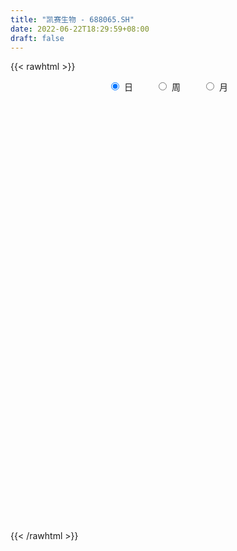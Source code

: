 ```yaml
---
title: "凯赛生物 - 688065.SH"
date: 2022-06-22T18:29:59+08:00
draft: false
---
```

{{< rawhtml >}}
    <div style="text-align: center">
        <label style="padding: 1rem;"><input style="margin-right: .5rem" type="radio" name="period" value="D" checked onclick="period_change(this)">日</label>
        <label style="padding: 1rem;"><input style="margin-right: .5rem" type="radio" name="period" value="W" onclick="period_change(this)">周</label>
        <label style="padding: 1rem;"><input style="margin-right: .5rem" type="radio" name="period" value="M" onclick="period_change(this)">月</label>
    </div>
    <div id="chart" style="height: 700px;"></div> 
    <script type="text/javascript">
        const D_v = [220362.5,130982.1,48974.66,59591.35,65793.45,38426.17,36371.67,18681.74,32103.89,37224.98,20133.96,27863.45,26858.59,18685.13,12345.81,12963.32,33681.55,12717.16,14064.29,12553.64,29167.91,14497.85,13218.81,10108.51,12125.43,9809.88,25528.21,13294.7,7615.3,14607.15,8852.61,9513.19,5727.3,8588.76,7115.26,7009.27,8942.28,19563.42,8514.98,8249.59,10070.02,7805.94,6816.49,10303.07,9283.01,8970.79,13294.05,7996.06,5747.49,12664.61,10237.17,12843.5,12616.79,8337.66,7318.01,8531.57,7227.28,11457.72,25510.55,27954.61,18925.77,17264.86,10278.25,16100.14,7303.17,8577.66,6132.45,10985.33,5955.37,7151.25,6455.04,5433.35,5070.38,4342.84,7468.12,5813.19,4799.21,6063.82,6166.38,7860.85,4098.81,6532.72,4316.6,7176.11,4504.81,6085.9,5231.25,4008.68,5966.34,6607.42,9538.72,5130.5,7147.82,3822.35,3406.87,5909.23,11888.02,5754.52,8137.97,7997.79,4384.93,5735.52,4432.58,6755.08,7659.01,7476.81,5686.45,4797.56,4598.24,5875.26,6831.11,7622.0,3678.38,5592.5,5542.45,8083.95,4237.97,3591.02,4834.11,8403.7,5137.67,3396.05,4504.69,5098.67,15321.19,12582.96,33230.38,13554.21,13087.14,10782.37,10557.63,8282.38,12086.76,7240.82,5914.77,5944.92,7292.95,7733.26,6970.55,5791.75,7185.87,4315.77,4481.19,3920.48,3618.55,4246.96,4259.3,3333.57,3237.3,3169.48,2666.7,2734.74,3895.78,2208.6,2344.66,6746.47,3056.01,5694.88,11321.23,5041.18,5389.15,3444.0,2388.78,2511.25,4851.14,7927.35,6679.48,6342.29,4654.4,3886.85,6091.45,7395.41,6140.1,3626.37,4778.8,4131.66,4704.78,2313.89,3119.64,3194.57,2433.31,3739.3,2929.41,9522.52,5503.96,3303.63,3884.74,10952.96,28536.68,13063.82,18267.03,11830.39,18059.2,10564.48,12213.07,8720.74,8886.96,12711.66,8268.67,6039.2,6873.33,21390.09,10260.67,5147.36,5636.98,9487.49,6080.87,11449.53,25433.92,28802.19,12958.5,18070.68,13887.23,8674.3,9203.71,12144.61,27075.05,12822.83,12430.21,29143.5,24919.44,14529.3,13482.49,9319.85,12414.65,11616.36,6079.8,5588.63,8082.06,7473.23,15539.72,13165.07,11970.12,10435.94,12914.59,7186.61,10018.54,16226.24,19240.6,8699.9,9245.18,8625.2,11058.77,11068.33,26256.08,15558.01,9957.05,8873.71,12607.02,13934.26,10601.64,25205.69,13906.94,6860.83,5003.18,8978.45,8881.08,11583.78,7071.08,6030.96,11624.15,24251.3,7821.67,12914.47,8730.98,11537.47,9818.68,9711.8,12517.8,15465.93,14348.37,9348.65,6080.59,7973.12,9003.9,7018.56,12979.41,5772.77,4812.42,6060.9,5248.99,9517.53,4553.0,2684.13,9035.32,4443.41,8167.35,5762.42,3240.74,4942.54,5990.96,5890.17,14443.3,15424.2,9152.24,11013.18,7347.06,10155.98,4293.49,5834.99,6886.59,4730.21,7611.5,4239.84,6920.81,13481.63,7439.1,10547.02,15392.67,10125.71,9689.96,6676.49,5794.24,19920.41,11194.28,18564.95,10200.74,10347.53,9282.78,10807.17,8663.43,9012.4,10844.12,22268.46,20839.62,20591.6,12517.93,15524.53,7373.03,7819.07,7284.18,6291.03,7832.98,5129.27,6871.68,10749.52,8717.0,11388.35,15764.26,9138.37,10097.27,8314.51,10767.93,14951.6,10617.21,9592.16,7681.79,7816.36,13273.31,11974.43,7932.68,12982.12,11096.49,8477.34,5814.6,5886.72,7069.0,6579.43,6717.73,10525.1,6293.02,5151.74,7615.2,8482.46,7530.04,9564.17,6076.28,5515.35,4556.16,7614.45,6398.09,8356.31,7505.7,7430.34,8967.0,12757.45,12327.9,9964.32,11641.84,15377.14,12682.47,11279.84,8279.25,8558.97,10749.79,14124.5,20519.69,11330.22,11054.63,5541.93,6790.29,5240.43,7161.93,6516.45,3470.33,11562.93,8580.72,7332.53,9649.12,10045.77,8883.9,7997.75,24769.69,16740.82,9934.71,7255.73,18983.04,10127.59,6934.81,8181.89,7629.98,11241.42,14495.09,11343.17,13666.47,13983.52,9898.37,8857.81,13801.35,22810.99,19718.84,9264.22,8124.95,6705.16,6826.07,8271.46,6227.91,11483.45,7009.72,15522.57,21028.09,9806.44,11265.07,15084.59,17809.58,18870.89,24043.1,41570.79,23805.48,30030.0,29310.38,40308.94,23363.91,20255.52,22703.11,18796.21,24096.42,15891.89,20110.29,12274.25]
const D_histogram = [0.0,-1.2201937322,-1.8467661009,-2.4611588559,-2.3925622411,-2.600485474,-2.8825744922,-2.8253927846,-3.0767018734,-3.2733514934,-3.3420292691,-3.3435301211,-3.3418134147,-2.9438182862,-2.4373183225,-2.0229285609,-1.239213082,-0.6100769095,-0.1796173509,0.0263019883,-0.320783817,-0.5220295252,-0.3163539627,-0.0622472538,0.2217998725,0.4728412577,0.9818806556,1.3326970715,1.5176039839,1.3920024599,1.3585422752,1.1919536809,1.0487708332,0.9247355981,0.8719793788,0.8308542549,0.9983070792,1.3900999918,1.6403366361,1.6484222759,1.4743861647,1.3247032453,1.2136189165,1.0704341503,0.9530390026,0.7906961502,0.5411568775,0.3592169914,0.3004799125,0.1445832779,0.0173183503,-0.1453574163,-0.2696766714,-0.113934251,-0.0337044931,0.1680123028,0.2217665616,0.4494061486,0.8719935387,1.2713766949,1.4160399567,1.6646547493,1.7375974642,1.4769445068,1.2593667941,1.1130611336,0.9457225008,0.909663637,0.7885030678,0.6121749112,0.4244331617,0.2211811878,0.1096176527,0.0464430961,-0.0546721083,-0.1805243072,-0.2746672151,-0.279556541,-0.3424817733,-0.4938631016,-0.5493123336,-0.5060129134,-0.4376741642,-0.2222090369,-0.1378293452,-0.1231280544,-0.1966240556,-0.1685752664,-0.204325291,-0.2719798122,-0.4792712629,-0.5642907614,-0.6569124796,-0.6471145931,-0.6257676365,-0.4813647668,-0.0103967121,0.2627902767,0.2866875009,0.1836992349,0.1523041791,0.15176477,0.2174725278,0.1363295047,0.2172514282,0.3586392313,0.4326938336,0.4954149204,0.4808830918,0.4526961001,0.3481112392,0.1728891738,0.0668454265,-0.0753095498,-0.2343892303,-0.4558303281,-0.536508837,-0.5573313311,-0.5746514828,-0.7317866563,-0.7113793464,-0.6697613375,-0.508928538,-0.3604174673,-0.1142740604,0.199565912,0.9652319135,1.4280297851,1.6856057387,1.6083078914,1.2819371037,1.0638045664,0.7234127986,0.5772188873,0.4033774583,0.2733694378,0.1974491721,0.0019684494,-0.2505493958,-0.3399373238,-0.2175951393,-0.2045874144,-0.1856573343,-0.2069804435,-0.2225878037,-0.2115891512,-0.1087038351,-0.0778158432,-0.0781799814,-0.0985732493,-0.0785343627,-0.0518938067,-0.0511116665,-0.0185983397,-0.001043718,0.0968382964,0.1337787913,0.0983720998,0.3032400649,0.4085988044,0.30856293,0.1902677812,0.1250078921,0.0922965294,0.1663678666,0.314593583,0.3259501694,0.2648596619,0.2203099435,0.1809409672,0.1860375169,0.1091848051,0.0549472059,-0.0340899978,-0.1548718068,-0.2952477195,-0.3939244523,-0.4616706694,-0.4818140933,-0.4163600678,-0.3680223589,-0.27531025,-0.2011374193,0.0864527582,0.198336368,0.2633345865,0.2266535429,0.4090840967,0.9200176761,1.0955138584,1.3860249461,1.4054051371,1.6360852798,1.6215363813,1.5071472594,1.2855165217,1.0583257752,1.0183898639,0.8658504558,0.6391836274,0.395625888,-0.1255359503,-0.3891225611,-0.6514218736,-0.7528133499,-0.5867758297,-0.4474713307,-0.1735756363,0.4164147667,0.9939603854,1.1074152341,1.1295610491,0.9694871513,0.8283802995,0.6976506897,0.6354860302,0.9671895471,1.0066933561,1.0603505538,1.3263330297,1.2266072926,1.0124139227,0.6990192639,0.3038210803,-0.0026482878,-0.3969766461,-0.6180279525,-0.8444732251,-0.7273757655,-0.839774863,-1.4175109385,-1.8060327195,-2.2352702505,-2.5488362096,-2.4830277286,-2.2212593532,-2.0412469717,-1.3275865813,-0.3336148519,0.2550187199,0.3807426981,0.5349737247,0.7003207651,0.7360121953,1.4865248043,1.9831058105,2.1489388744,1.7926550529,1.8014532356,1.768390996,1.2983610627,1.644436455,1.7449615205,1.6102196277,1.3148177473,1.1545678415,0.7050825465,0.3611091541,-0.1892550028,-0.3770204808,-0.3414919117,0.7480542022,1.3602606237,2.1524569628,2.5279336541,2.0902780361,1.2664444492,0.6110046779,-0.2288398584,-1.2967095712,-1.9763153765,-2.2582007864,-2.6429359423,-2.6000741423,-2.5050564094,-2.3734289211,-1.5655765226,-0.903623106,-0.3810737362,-0.1855754765,-0.4308064245,-0.8656884581,-1.107490317,-1.2717856662,-0.7882294624,-0.5469396658,-0.2129911517,-0.2253598507,-0.1543265982,-0.0146070813,0.1953341585,0.2808468879,-0.5795674026,-0.4446103755,-0.7595047191,-0.9705290965,-1.2716541451,-1.1364034772,-1.1622719883,-1.2621473974,-1.0461085391,-1.1170813312,-1.2831851736,-1.3268900766,-1.5451093699,-1.7313908951,-1.7594986262,-1.8878370812,-1.5733808412,-0.8953703483,-0.2769870952,0.1165224971,0.3047956227,0.9901283359,1.470831091,2.169333885,2.6692272489,2.6102958427,2.1982437862,1.8813957747,1.542729463,1.4541521843,1.3366691717,0.8474399786,1.42974271,2.3569538713,2.8260613464,2.9419060364,2.7929220089,2.1832788664,1.5295041154,1.0192532911,0.581904109,0.2080194936,-0.3124541074,-0.3696767093,-0.3937145333,0.1431875821,0.0248795485,0.0291775872,-0.4943223515,-1.138186103,-1.8422048314,-2.5313357719,-2.970767592,-3.0968889676,-3.2771686272,-3.2172885769,-2.972692931,-2.9297980671,-2.9259334,-2.8494448196,-2.204838214,-1.7498353844,-1.5011830234,-1.2715031984,-1.2249540405,-0.9558786376,-0.8738759145,-1.1641516499,-1.1114896817,-1.1236296897,-1.3946362359,-1.5686410981,-1.5906545848,-1.050583529,-0.5051285451,-0.2581573352,-0.0166225204,-0.0017171914,0.3043238323,0.1908983002,0.3165715399,0.2752820586,0.0051598201,-0.3348914364,-0.8310097231,-1.210698843,-1.5713302547,-2.1955588801,-2.6135115317,-2.7843250031,-2.5577451767,-2.4321122083,-2.4850270052,-2.184479849,-1.2053824198,-0.6096297958,-0.1614612221,0.2221329248,0.7207748992,0.9452940525,1.091287826,1.1211251915,1.1716796012,1.6893855918,1.5614165088,1.5800940972,1.5514512435,1.4560145729,1.3561351198,1.0526757855,0.5502476115,0.0113731001,-0.2917407324,-0.5351906433,-0.638555957,-0.5432221884,-0.4470843327,-0.4852894113,-0.4673812152,-0.7160333764,-1.0373215835,-0.6140125536,-0.2700148741,0.3776351059,0.6862099818,0.8015333801,1.1573624698,1.8953628043,2.3161613651,2.4093359577,2.3805984299,2.261318524,2.16935022,1.8850551041,1.6918457074,1.4771218792,1.3569964727,0.9573051491,0.4471066301,0.0056898334,-0.238662872,-0.4023058333,-0.35015102,-0.012788279,0.5609861438,1.4723911411,1.6699812142,1.5100244904,1.3115118944,1.3381193279,1.4898958048,1.2977879106,1.1493324189,1.1182776214,1.2492311968,1.0757087361,1.0791991481,0.7583113524]
const D_fast = [0.0,-1.5252421652,-2.6135060592,-3.8431885282,-4.3727324736,-5.230777075,-6.2335097163,-6.8826762049,-7.903160762,-8.9181482553,-9.8223333483,-10.6597167306,-11.4934533779,-11.8314128209,-11.9342424378,-12.0255848165,-11.5516726081,-11.075055663,-10.689500442,-10.4770056057,-10.9042873653,-11.2360404548,-11.109453383,-10.8709084876,-10.5314113931,-10.1621596934,-9.4076501317,-8.7236594479,-8.1593515396,-7.9369524485,-7.6307770644,-7.4993772385,-7.3803673779,-7.2732187135,-7.107980088,-6.9413916483,-6.5243620542,-5.7850441436,-5.1247233403,-4.7045321315,-4.5099717015,-4.3284788096,-4.1361584093,-4.011734638,-3.8908700349,-3.8555388498,-3.9697889031,-4.0619245414,-4.0455416421,-4.1652924573,-4.2882277974,-4.4872429179,-4.678981341,-4.5517224833,-4.4799188486,-4.236198977,-4.1270030779,-3.7870119537,-3.1464261789,-2.429198849,-1.930525598,-1.2657471181,-0.7584050371,-0.6498218678,-0.552557882,-0.4205982591,-0.3515062667,-0.1601492212,-0.0841840235,-0.1074684523,-0.1891019114,-0.3370585883,-0.4212177102,-0.4727814928,-0.5875647243,-0.7585479999,-0.9213577116,-0.9961361728,-1.1446818484,-1.4195289521,-1.6123062675,-1.6955100756,-1.7365898675,-1.5766769993,-1.526754644,-1.5428353668,-1.6654873819,-1.6795824093,-1.7664137566,-1.9020632309,-2.2291724973,-2.4552646862,-2.7121145243,-2.8640952861,-2.9991902386,-2.9751285605,-2.5067596839,-2.167875126,-2.0723060265,-2.1293694838,-2.1226884948,-2.0852867114,-1.9652108217,-2.0122714686,-1.877036688,-1.6459890771,-1.4637610164,-1.2771861995,-1.1714972551,-1.0865102218,-1.1040672729,-1.2360670449,-1.3253994355,-1.4863817993,-1.7040587874,-2.0394574671,-2.2542631853,-2.4144185122,-2.5754015345,-2.9154833722,-3.0729208988,-3.1987432243,-3.1651425594,-3.1067358554,-2.8891609636,-2.5254295132,-1.5184555334,-0.6986502155,-0.0196728272,0.3051062984,0.2992197865,0.3470383908,0.1874998228,0.1856106333,0.1126135688,0.0509479078,0.0243899351,-0.1705986752,-0.4857538694,-0.6601261284,-0.5921827287,-0.6303218574,-0.6578061108,-0.7308743309,-0.802128642,-0.8440272773,-0.7683179201,-0.7568838889,-0.7767930225,-0.8218296027,-0.8214243068,-0.8077572025,-0.8197529789,-0.791889237,-0.7745955448,-0.6525039563,-0.5821187636,-0.5929324301,-0.3122544488,-0.1047460083,-0.1276411501,-0.1983693536,-0.2323772697,-0.2420145,-0.1263511961,0.100522916,0.1933670447,0.1984914527,0.2090192202,0.2148854856,0.2664914146,0.2169349041,0.1764341063,0.0788744031,-0.0806253575,-0.2948132001,-0.491971046,-0.6751349304,-0.8157318777,-0.8543678691,-0.8980357499,-0.8741512036,-0.8502627276,-0.5410593606,-0.3795916588,-0.2487597937,-0.2287774516,0.0559241264,0.7968621249,1.2462367718,1.883254096,2.2539855712,2.8936870339,3.2845222307,3.5469199236,3.6466683164,3.6840590136,3.8987205683,3.9626437742,3.8957728526,3.7511215852,3.1985757594,2.8377085083,2.4125537274,2.1229589136,2.1423024764,2.1697391426,2.400240928,3.0943350227,3.9203707377,4.3106793949,4.6152154723,4.6975133623,4.7635015853,4.807184648,4.903891496,5.4773923997,5.7685695477,6.0873143838,6.6848801172,6.8918062033,6.930716314,6.7920764712,6.4728335577,6.1657021176,5.6721295977,5.2965713033,4.8590077244,4.7942612426,4.4719184294,3.5398046192,2.6997746583,1.7117195647,0.7609445532,0.2059961021,-0.0875503608,-0.4178497222,-0.0360859772,0.8744820393,1.5268702911,1.7477799437,2.0357544016,2.3761816332,2.5958761123,3.7180199223,4.7103773811,5.4134451636,5.5053251053,5.9644865969,6.3735221063,6.2280824386,6.9852669447,7.5220323903,7.7898454045,7.8231479609,7.9515400154,7.6783253571,7.4246292533,6.8269513457,6.5449307474,6.4950863386,7.771646003,8.7239175805,10.0542281603,11.0616882651,11.1466021562,10.6393796816,10.1366910798,9.2396365789,7.8475894733,6.6739048239,5.8274692174,4.7820000759,4.1748433403,3.6435969709,3.1818672288,3.5983254967,4.0343731368,4.4616540726,4.6107584631,4.2578259091,3.6065217609,3.0878473228,2.6056055571,2.8921043952,2.9966592753,3.2773600016,3.2086513398,3.2411029428,3.3771706894,3.6359454688,3.7916699202,2.7863637791,2.8101682123,2.3053976889,1.8517410374,1.2327024525,1.0838522511,0.7674157429,0.3520034845,0.3065152081,-0.0437279168,-0.5306280527,-0.9060554748,-1.5105521106,-2.1296813596,-2.5976637472,-3.1979614725,-3.2768504429,-2.8226825371,-2.2735460577,-1.8509058411,-1.5864338099,-0.6535690127,0.1948415151,1.4356777804,2.6028779565,3.196520511,3.3340294011,3.4875303332,3.5345463873,3.8095071547,4.026191435,3.7488222366,4.6885606454,6.2050102745,7.3806330863,8.2319542854,8.7812007601,8.7173773341,8.445978612,8.1905411105,7.8986679556,7.5767882137,6.9782010858,6.8285593066,6.7060928493,7.2787918602,7.1667037137,7.1782961492,6.5312156226,5.6028053454,4.4382354091,3.1162705256,1.9341468075,1.0338031901,0.0342313737,-0.7102107203,-1.2087883071,-1.89834296,-2.6259616428,-3.2618342674,-3.1684372152,-3.1508932317,-3.2775366266,-3.3657326012,-3.6254219534,-3.5953162099,-3.7317824655,-4.3130961134,-4.5383065656,-4.831353996,-5.4510196012,-6.0171847379,-6.4368618708,-6.1594366972,-5.7402638496,-5.5578319735,-5.3204527889,-5.3059767577,-4.9238547759,-4.9895557329,-4.7847396083,-4.7572085749,-5.0260408585,-5.449814974,-6.1536856915,-6.8360495222,-7.5895134975,-8.7626318429,-9.8339623774,-10.7008570996,-11.1137135674,-11.5961086511,-12.2702801992,-12.5158530054,-11.838101181,-11.3947560061,-10.9869527379,-10.5478253598,-9.8689896606,-9.4081469942,-8.9893312641,-8.6792126008,-8.3357382908,-7.3956859022,-7.1333008581,-6.7195997453,-6.3603797881,-6.0918128155,-5.8526584887,-5.8929488766,-6.2578151477,-6.7938463841,-7.1698953997,-7.5471429715,-7.8101472744,-7.8506190529,-7.8662522804,-8.0257797118,-8.1247168195,-8.5523773248,-9.1329959277,-8.8631900363,-8.5866960754,-7.8446373188,-7.3645099474,-7.0488032041,-6.4036334969,-5.1917924614,-4.1919535594,-3.4964449773,-2.9300328976,-2.4839831725,-2.0336139216,-1.8466452615,-1.6168932313,-1.4623365897,-1.243212878,-1.4035779144,-1.8019997758,-2.2419941142,-2.5460125375,-2.8102319571,-2.8456148989,-2.5114492276,-1.7974282689,-0.5179254862,0.0971598903,0.3147092892,0.4440746668,0.8052119322,1.3294623603,1.4618014437,1.6006790568,1.8491936646,2.2924550393,2.3878597625,2.6611499615,2.5298400039]
const D_slow = [0.0,-0.305048433,-0.7667399583,-1.3820296723,-1.9801702325,-2.630291601,-3.3509352241,-4.0572834202,-4.8264588886,-5.6447967619,-6.4803040792,-7.3161866095,-8.1516399632,-8.8875945347,-9.4969241153,-10.0026562555,-10.3124595261,-10.4649787534,-10.5098830912,-10.5033075941,-10.5835035483,-10.7140109296,-10.7930994203,-10.8086612337,-10.7532112656,-10.6350009512,-10.3895307873,-10.0563565194,-9.6769555234,-9.3289549085,-8.9893193396,-8.6913309194,-8.4291382111,-8.1979543116,-7.9799594669,-7.7722459032,-7.5226691334,-7.1751441354,-6.7650599764,-6.3529544074,-5.9843578662,-5.6531820549,-5.3497773258,-5.0821687882,-4.8439090376,-4.646235,-4.5109457806,-4.4211415328,-4.3460215547,-4.3098757352,-4.3055461476,-4.3418855017,-4.4093046695,-4.4377882323,-4.4462143556,-4.4042112799,-4.3487696395,-4.2364181023,-4.0184197176,-3.7005755439,-3.3465655547,-2.9304018674,-2.4960025013,-2.1267663746,-1.8119246761,-1.5336593927,-1.2972287675,-1.0698128582,-0.8726870913,-0.7196433635,-0.6135350731,-0.5582397761,-0.530835363,-0.5192245889,-0.532892616,-0.5780236928,-0.6466904966,-0.7165796318,-0.8022000751,-0.9256658505,-1.0629939339,-1.1894971622,-1.2989157033,-1.3544679625,-1.3889252988,-1.4197073124,-1.4688633263,-1.5110071429,-1.5620884656,-1.6300834187,-1.7499012344,-1.8909739248,-2.0552020447,-2.216980693,-2.3734226021,-2.4937637938,-2.4963629718,-2.4306654026,-2.3589935274,-2.3130687187,-2.2749926739,-2.2370514814,-2.1826833495,-2.1486009733,-2.0942881162,-2.0046283084,-1.89645485,-1.7726011199,-1.6523803469,-1.5392063219,-1.4521785121,-1.4089562187,-1.392244862,-1.4110722495,-1.4696695571,-1.5836271391,-1.7177543483,-1.8570871811,-2.0007500518,-2.1836967159,-2.3615415525,-2.5289818868,-2.6562140213,-2.7463183881,-2.7748869032,-2.7249954252,-2.4836874469,-2.1266800006,-1.7052785659,-1.3032015931,-0.9827173171,-0.7167661755,-0.5359129759,-0.3916082541,-0.2907638895,-0.22242153,-0.173059237,-0.1725671247,-0.2352044736,-0.3201888045,-0.3745875894,-0.425734443,-0.4721487765,-0.5238938874,-0.5795408383,-0.6324381261,-0.6596140849,-0.6790680457,-0.6986130411,-0.7232563534,-0.7428899441,-0.7558633958,-0.7686413124,-0.7732908973,-0.7735518268,-0.7493422527,-0.7158975549,-0.6913045299,-0.6154945137,-0.5133448126,-0.4362040801,-0.3886371348,-0.3573851618,-0.3343110294,-0.2927190628,-0.214070667,-0.1325831247,-0.0663682092,-0.0112907233,0.0339445185,0.0804538977,0.107750099,0.1214869004,0.112964401,0.0742464493,0.0004345194,-0.0980465937,-0.213464261,-0.3339177843,-0.4380078013,-0.530013391,-0.5988409535,-0.6491253083,-0.6275121188,-0.5779280268,-0.5120943802,-0.4554309945,-0.3531599703,-0.1231555512,0.1507229134,0.4972291499,0.8485804342,1.2576017541,1.6629858494,2.0397726643,2.3611517947,2.6257332385,2.8803307044,3.0967933184,3.2565892252,3.3554956972,3.3241117097,3.2268310694,3.063975601,2.8757722635,2.7290783061,2.6172104734,2.5738165643,2.677920256,2.9264103523,3.2032641609,3.4856544231,3.728026211,3.9351212858,4.1095339583,4.2684054658,4.5102028526,4.7618761916,5.0269638301,5.3585470875,5.6651989106,5.9183023913,6.0930572073,6.1690124774,6.1683504054,6.0691062439,5.9145992558,5.7034809495,5.5216370081,5.3116932924,4.9573155577,4.5058073779,3.9469898152,3.3097807628,2.6890238307,2.1337089924,1.6233972495,1.2915006041,1.2080968912,1.2718515711,1.3670372457,1.5007806768,1.6758608681,1.8598639169,2.231495118,2.7272715706,3.2645062892,3.7126700524,4.1630333613,4.6051311103,4.929721376,5.3408304897,5.7770708699,6.1796257768,6.5083302136,6.796972174,6.9732428106,7.0635200991,7.0162063484,6.9219512282,6.8365782503,7.0235918009,7.3636569568,7.9017711975,8.533754611,9.05632412,9.3729352324,9.5256864018,9.4684764372,9.1442990444,8.6502202003,8.0856700037,7.4249360182,6.7749174826,6.1486533803,5.55529615,5.1639020193,4.9379962428,4.8427278088,4.7963339396,4.6886323335,4.472210219,4.1953376398,3.8773912232,3.6803338576,3.5435989412,3.4903511532,3.4340111906,3.395429541,3.3917777707,3.4406113103,3.5108230323,3.3659311816,3.2547785878,3.064902408,2.8222701339,2.5043565976,2.2202557283,1.9296877312,1.6141508819,1.3526237471,1.0733534143,0.7525571209,0.4208346018,0.0345572593,-0.3982904645,-0.838165121,-1.3101243913,-1.7034696016,-1.9273121887,-1.9965589625,-1.9674283382,-1.8912294326,-1.6436973486,-1.2759895758,-0.7336561046,-0.0663492924,0.5862246683,1.1357856148,1.6061345585,1.9918169243,2.3553549703,2.6895222633,2.9013822579,3.2588179354,3.8480564033,4.5545717399,5.290048249,5.9882787512,6.5340984678,6.9164744966,7.1712878194,7.3167638466,7.36876872,7.2906551932,7.1982360159,7.0998073826,7.1356042781,7.1418241652,7.149118562,7.0255379741,6.7409914484,6.2804402405,5.6476062975,4.9049143995,4.1306921577,3.3114000009,2.5070778566,1.7639046239,1.0314551071,0.2999717571,-0.4123894478,-0.9635990013,-1.4010578474,-1.7763536032,-2.0942294028,-2.4004679129,-2.6394375723,-2.857906551,-3.1489444634,-3.4268168839,-3.7077243063,-4.0563833653,-4.4485436398,-4.846207286,-5.1088531683,-5.2351353045,-5.2996746383,-5.3038302684,-5.3042595663,-5.2281786082,-5.1804540332,-5.1013111482,-5.0324906335,-5.0312006785,-5.1149235376,-5.3226759684,-5.6253506792,-6.0181832428,-6.5670729628,-7.2204508458,-7.9165320965,-8.5559683907,-9.1639964428,-9.7852531941,-10.3313731563,-10.6327187613,-10.7851262102,-10.8254915158,-10.7699582846,-10.5897645598,-10.3534410467,-10.0806190901,-9.8003377923,-9.507417892,-9.085071494,-8.6947173668,-8.2996938425,-7.9118310317,-7.5478273884,-7.2087936085,-6.9456246621,-6.8080627592,-6.8052194842,-6.8781546673,-7.0119523281,-7.1715913174,-7.3073968645,-7.4191679477,-7.5404903005,-7.6573356043,-7.8363439484,-8.0956743443,-8.2491774827,-8.3166812012,-8.2222724247,-8.0507199293,-7.8503365842,-7.5609959668,-7.0871552657,-6.5081149244,-5.905780935,-5.3106313275,-4.7453016965,-4.2029641415,-3.7317003655,-3.3087389387,-2.9394584689,-2.6002093507,-2.3608830634,-2.2491064059,-2.2476839476,-2.3073496655,-2.4079261239,-2.4954638789,-2.4986609486,-2.3584144127,-1.9903166274,-1.5728213238,-1.1953152012,-0.8674372276,-0.5329073957,-0.1604334445,0.1640135332,0.4513466379,0.7309160432,1.0432238424,1.3121510265,1.5819508135,1.7715286516]
const D_data = [['2020-08-12', 150.86, 157.0, 150.0, 198.0],['2020-08-13', 152.04, 137.88, 137.33, 153.0],['2020-08-14', 138.0, 139.0, 137.0, 143.39],['2020-08-17', 136.69, 133.9, 132.63, 137.0],['2020-08-18', 133.75, 138.79, 131.68, 140.68],['2020-08-19', 136.1, 132.61, 132.6, 136.68],['2020-08-20', 131.69, 127.72, 127.11, 133.6],['2020-08-21', 128.68, 128.54, 127.46, 130.18],['2020-08-24', 127.9, 121.14, 120.5, 128.05],['2020-08-25', 121.5, 117.31, 115.35, 121.99],['2020-08-26', 116.88, 114.67, 114.51, 119.47],['2020-08-27', 114.67, 111.65, 108.0, 115.39],['2020-08-28', 111.01, 107.9, 107.46, 111.6],['2020-08-31', 108.15, 110.21, 108.15, 112.81],['2020-09-01', 111.1, 110.55, 108.38, 111.2],['2020-09-02', 110.55, 108.71, 108.5, 111.41],['2020-09-03', 109.5, 113.83, 109.38, 118.58],['2020-09-04', 112.52, 113.5, 111.5, 113.83],['2020-09-07', 114.73, 112.07, 111.8, 116.0],['2020-09-08', 112.71, 109.42, 108.8, 113.17],['2020-09-09', 108.7, 100.48, 100.4, 108.7],['2020-09-10', 101.59, 98.96, 98.66, 102.95],['2020-09-11', 98.0, 102.2, 97.65, 103.01],['2020-09-14', 103.79, 102.36, 102.1, 104.86],['2020-09-15', 102.0, 102.72, 101.21, 104.41],['2020-09-16', 103.22, 102.51, 101.7, 103.8],['2020-09-17', 102.0, 106.89, 101.75, 108.09],['2020-09-18', 106.12, 106.71, 105.43, 108.2],['2020-09-21', 106.0, 105.82, 105.8, 106.67],['2020-09-22', 105.4, 101.9, 101.73, 105.4],['2020-09-23', 102.55, 102.42, 101.75, 103.3],['2020-09-24', 101.6, 99.97, 99.88, 101.9],['2020-09-25', 100.35, 99.1, 99.01, 100.75],['2020-09-28', 99.11, 98.22, 98.12, 101.89],['2020-09-29', 98.72, 98.2, 98.11, 99.38],['2020-09-30', 98.2, 97.65, 97.6, 98.85],['2020-10-09', 98.8, 100.25, 98.66, 100.43],['2020-10-12', 102.55, 104.49, 102.55, 105.56],['2020-10-13', 104.02, 104.68, 103.2, 105.24],['2020-10-14', 104.61, 102.73, 102.56, 104.61],['2020-10-15', 102.95, 100.37, 100.05, 103.28],['2020-10-16', 100.77, 100.09, 99.48, 101.1],['2020-10-19', 100.81, 100.1, 99.74, 101.48],['2020-10-20', 100.15, 99.18, 97.81, 100.15],['2020-10-21', 99.3, 98.9, 98.71, 100.98],['2020-10-22', 98.92, 97.6, 97.0, 98.92],['2020-10-23', 97.61, 95.27, 95.03, 98.2],['2020-10-26', 95.0, 94.67, 94.0, 95.82],['2020-10-27', 94.88, 95.2, 94.68, 95.55],['2020-10-28', 95.31, 92.96, 92.09, 95.55],['2020-10-29', 91.99, 92.0, 90.88, 92.64],['2020-10-30', 92.41, 90.1, 90.1, 92.65],['2020-11-02', 90.07, 89.01, 88.79, 90.47],['2020-11-03', 89.71, 91.82, 89.38, 92.42],['2020-11-04', 92.09, 90.82, 90.62, 92.5],['2020-11-05', 91.92, 92.53, 91.11, 92.88],['2020-11-06', 92.61, 90.9, 90.68, 92.87],['2020-11-09', 91.33, 93.5, 91.31, 94.1],['2020-11-10', 93.6, 97.65, 92.92, 99.8],['2020-11-11', 96.97, 99.9, 96.2, 102.88],['2020-11-12', 101.1, 98.76, 98.44, 102.88],['2020-11-13', 98.43, 101.92, 97.74, 102.82],['2020-11-16', 102.32, 101.57, 100.26, 103.28],['2020-11-17', 101.87, 97.84, 96.98, 102.35],['2020-11-18', 98.0, 97.9, 96.96, 98.56],['2020-11-19', 97.7, 98.52, 96.5, 99.59],['2020-11-20', 98.26, 98.03, 97.01, 98.37],['2020-11-23', 98.05, 99.7, 97.18, 101.0],['2020-11-24', 99.02, 98.75, 98.52, 100.01],['2020-11-25', 99.54, 97.7, 97.17, 99.63],['2020-11-26', 97.68, 96.89, 96.38, 98.39],['2020-11-27', 96.92, 95.81, 95.68, 97.49],['2020-11-30', 95.71, 96.16, 95.5, 96.74],['2020-12-01', 96.0, 96.28, 95.85, 96.5],['2020-12-02', 96.0, 95.28, 95.18, 96.35],['2020-12-03', 95.05, 94.18, 94.11, 95.34],['2020-12-04', 94.2, 93.71, 93.41, 94.21],['2020-12-07', 93.72, 94.24, 93.72, 95.47],['2020-12-08', 94.48, 92.97, 92.75, 94.77],['2020-12-09', 92.97, 90.82, 90.31, 93.03],['2020-12-10', 91.12, 90.9, 90.5, 91.7],['2020-12-11', 91.17, 91.52, 90.81, 92.23],['2020-12-14', 91.77, 91.58, 89.92, 91.8],['2020-12-15', 91.58, 93.74, 91.58, 94.14],['2020-12-16', 93.74, 92.57, 92.21, 93.88],['2020-12-17', 92.98, 91.66, 90.0, 92.99],['2020-12-18', 91.51, 90.06, 89.98, 92.18],['2020-12-21', 90.06, 90.85, 89.8, 91.0],['2020-12-22', 90.83, 89.66, 89.27, 90.85],['2020-12-23', 89.66, 88.56, 88.48, 90.12],['2020-12-24', 88.56, 85.52, 85.06, 88.92],['2020-12-25', 85.39, 85.58, 84.79, 87.29],['2020-12-28', 86.86, 84.23, 83.16, 86.86],['2020-12-29', 84.25, 84.46, 83.4, 84.58],['2020-12-30', 84.5, 83.85, 83.66, 84.5],['2020-12-31', 83.6, 85.05, 83.53, 86.25],['2021-01-04', 85.26, 90.26, 85.26, 91.49],['2021-01-05', 90.9, 89.55, 89.0, 90.9],['2021-01-06', 89.17, 87.11, 86.58, 89.9],['2021-01-07', 87.11, 85.16, 84.0, 87.8],['2021-01-08', 85.6, 85.5, 83.6, 86.45],['2021-01-11', 85.35, 85.6, 85.05, 87.77],['2021-01-12', 85.6, 86.44, 85.1, 87.38],['2021-01-13', 86.5, 84.39, 84.02, 86.6],['2021-01-14', 84.53, 86.26, 83.68, 87.67],['2021-01-15', 86.38, 87.56, 85.5, 88.5],['2021-01-18', 87.84, 87.34, 86.9, 88.9],['2021-01-19', 87.64, 87.68, 86.89, 88.69],['2021-01-20', 87.13, 86.99, 86.45, 87.99],['2021-01-21', 86.99, 86.85, 86.0, 87.65],['2021-01-22', 86.25, 85.64, 85.4, 86.94],['2021-01-25', 85.27, 84.0, 83.77, 85.27],['2021-01-26', 84.36, 84.0, 83.51, 84.85],['2021-01-27', 84.05, 82.67, 82.31, 84.05],['2021-01-28', 82.03, 81.31, 81.26, 82.81],['2021-01-29', 81.31, 79.0, 78.91, 82.12],['2021-02-01', 78.5, 79.31, 78.5, 79.99],['2021-02-02', 79.4, 79.09, 78.99, 80.5],['2021-02-03', 79.1, 78.3, 78.21, 79.62],['2021-02-04', 77.99, 75.25, 74.51, 78.41],['2021-02-05', 75.5, 76.2, 75.5, 77.59],['2021-02-08', 75.51, 75.73, 75.04, 76.73],['2021-02-09', 75.7, 76.93, 75.2, 77.75],['2021-02-10', 76.93, 76.88, 76.61, 77.86],['2021-02-18', 77.56, 78.59, 76.11, 79.86],['2021-02-19', 78.34, 80.6, 78.0, 81.44],['2021-02-22', 81.75, 89.29, 81.75, 90.35],['2021-02-23', 88.88, 89.46, 87.48, 89.76],['2021-02-24', 88.57, 89.82, 87.59, 91.46],['2021-02-25', 90.03, 87.22, 87.08, 91.36],['2021-02-26', 86.0, 84.0, 83.83, 86.95],['2021-03-01', 84.17, 84.7, 84.02, 86.41],['2021-03-02', 84.0, 82.28, 81.81, 85.58],['2021-03-03', 82.02, 83.85, 81.7, 84.57],['2021-03-04', 84.29, 82.98, 82.58, 84.29],['2021-03-05', 82.8, 82.94, 82.51, 83.6],['2021-03-08', 83.3, 83.22, 82.82, 85.36],['2021-03-09', 83.01, 81.04, 80.4, 83.5],['2021-03-10', 81.05, 78.98, 78.8, 82.0],['2021-03-11', 78.96, 79.82, 78.43, 80.98],['2021-03-12', 80.2, 82.29, 79.57, 83.33],['2021-03-15', 82.3, 81.06, 80.33, 82.3],['2021-03-16', 81.06, 81.0, 80.68, 81.69],['2021-03-17', 81.28, 80.26, 79.81, 81.28],['2021-03-18', 80.5, 79.98, 79.81, 80.77],['2021-03-19', 79.88, 80.04, 78.9, 80.99],['2021-03-22', 80.56, 81.28, 80.18, 81.99],['2021-03-23', 81.35, 80.57, 80.28, 81.47],['2021-03-24', 80.58, 80.1, 80.0, 80.98],['2021-03-25', 80.29, 79.62, 79.52, 80.29],['2021-03-26', 79.84, 79.95, 79.1, 80.17],['2021-03-29', 80.04, 80.0, 79.75, 80.31],['2021-03-30', 79.5, 79.6, 79.5, 80.88],['2021-03-31', 79.41, 79.95, 79.41, 80.17],['2021-04-01', 80.16, 79.78, 79.55, 80.16],['2021-04-02', 80.01, 81.03, 79.63, 81.45],['2021-04-06', 81.38, 80.62, 80.55, 81.62],['2021-04-07', 80.98, 79.71, 79.26, 80.98],['2021-04-08', 80.0, 83.25, 80.0, 84.18],['2021-04-09', 83.66, 83.05, 82.32, 83.66],['2021-04-12', 82.85, 80.71, 80.38, 83.46],['2021-04-13', 81.0, 80.03, 79.81, 81.45],['2021-04-14', 80.52, 80.27, 79.6, 80.52],['2021-04-15', 80.24, 80.45, 79.5, 80.45],['2021-04-16', 80.08, 81.96, 80.01, 82.5],['2021-04-19', 80.84, 83.65, 80.84, 83.75],['2021-04-20', 83.22, 82.6, 82.3, 84.5],['2021-04-21', 82.7, 81.78, 81.5, 83.29],['2021-04-22', 81.57, 81.89, 81.57, 82.59],['2021-04-23', 81.89, 81.89, 81.49, 82.2],['2021-04-26', 82.18, 82.51, 81.63, 83.18],['2021-04-27', 83.5, 81.42, 80.98, 83.5],['2021-04-28', 81.45, 81.43, 80.5, 81.57],['2021-04-29', 81.8, 80.63, 80.63, 81.8],['2021-04-30', 80.41, 79.6, 79.5, 80.63],['2021-05-06', 79.96, 78.47, 78.47, 80.46],['2021-05-07', 78.08, 78.06, 77.96, 79.5],['2021-05-10', 78.66, 77.63, 77.31, 78.68],['2021-05-11', 77.15, 77.57, 77.1, 77.99],['2021-05-12', 77.27, 78.35, 77.22, 78.66],['2021-05-13', 78.0, 78.06, 77.76, 78.5],['2021-05-14', 78.11, 78.66, 78.11, 78.88],['2021-05-17', 78.61, 78.6, 78.21, 78.8],['2021-05-18', 78.66, 82.12, 78.11, 82.98],['2021-05-19', 82.12, 81.03, 81.02, 82.95],['2021-05-20', 81.54, 81.03, 80.3, 81.54],['2021-05-21', 81.05, 79.96, 79.82, 81.5],['2021-05-24', 80.22, 83.3, 79.91, 83.88],['2021-05-25', 83.3, 89.8, 83.3, 91.0],['2021-05-26', 90.0, 88.27, 87.92, 90.59],['2021-05-27', 87.85, 92.02, 87.8, 93.47],['2021-05-28', 92.44, 90.68, 89.92, 93.29],['2021-05-31', 91.6, 95.38, 91.6, 95.62],['2021-06-01', 95.4, 94.41, 94.06, 95.5],['2021-06-02', 94.8, 94.33, 93.18, 95.15],['2021-06-03', 94.33, 93.51, 92.5, 94.84],['2021-06-04', 93.3, 93.52, 92.6, 94.37],['2021-06-07', 93.19, 96.37, 92.8, 96.5],['2021-06-08', 96.36, 95.62, 94.44, 97.77],['2021-06-09', 95.56, 94.72, 94.25, 96.51],['2021-06-10', 94.77, 94.12, 93.79, 95.65],['2021-06-11', 94.12, 89.15, 89.02, 94.58],['2021-06-15', 89.01, 90.51, 87.58, 91.88],['2021-06-16', 90.99, 89.13, 88.82, 90.99],['2021-06-17', 89.4, 90.02, 88.53, 90.6],['2021-06-18', 90.59, 93.41, 89.58, 93.89],['2021-06-21', 93.29, 93.87, 92.4, 94.88],['2021-06-22', 93.85, 96.8, 93.01, 96.89],['2021-06-23', 98.09, 103.58, 96.18, 104.0],['2021-06-24', 104.0, 107.56, 103.59, 109.88],['2021-06-25', 107.6, 104.9, 104.78, 108.49],['2021-06-28', 104.0, 105.5, 103.9, 109.4],['2021-06-29', 104.99, 104.2, 103.01, 106.79],['2021-06-30', 105.0, 104.89, 104.03, 107.73],['2021-07-01', 105.2, 105.47, 104.3, 107.32],['2021-07-02', 105.0, 106.94, 104.11, 108.87],['2021-07-05', 107.0, 113.88, 105.44, 114.44],['2021-07-06', 113.88, 112.68, 110.5, 114.6],['2021-07-07', 112.8, 114.64, 110.61, 115.1],['2021-07-08', 115.0, 119.87, 114.9, 123.8],['2021-07-09', 118.01, 117.55, 111.51, 120.43],['2021-07-12', 117.05, 116.99, 116.6, 122.57],['2021-07-13', 117.4, 115.86, 114.85, 118.98],['2021-07-14', 115.88, 114.19, 113.1, 116.99],['2021-07-15', 114.6, 114.4, 111.04, 116.48],['2021-07-16', 115.36, 112.11, 110.55, 115.6],['2021-07-19', 112.09, 113.06, 110.0, 113.4],['2021-07-20', 112.78, 112.02, 111.13, 114.47],['2021-07-21', 113.0, 116.2, 112.2, 116.98],['2021-07-22', 116.51, 113.48, 113.25, 116.98],['2021-07-23', 112.48, 105.6, 105.0, 114.6],['2021-07-26', 106.11, 104.73, 100.67, 106.98],['2021-07-27', 104.6, 100.98, 100.81, 108.5],['2021-07-28', 100.98, 99.01, 96.11, 100.98],['2021-07-29', 102.0, 101.5, 98.5, 103.0],['2021-07-30', 102.0, 103.3, 100.01, 103.68],['2021-08-02', 102.72, 102.03, 100.57, 104.0],['2021-08-03', 102.0, 110.0, 101.08, 110.6],['2021-08-04', 110.0, 117.66, 110.0, 118.0],['2021-08-05', 117.94, 117.02, 115.5, 117.94],['2021-08-06', 116.0, 113.6, 112.78, 116.9],['2021-08-09', 113.62, 115.29, 113.62, 116.8],['2021-08-10', 114.29, 117.02, 113.0, 118.0],['2021-08-11', 117.56, 116.77, 114.01, 117.85],['2021-08-12', 117.7, 129.05, 115.01, 132.5],['2021-08-13', 127.19, 131.0, 127.18, 131.8],['2021-08-16', 131.92, 130.74, 129.11, 132.58],['2021-08-17', 129.95, 125.76, 125.68, 130.7],['2021-08-18', 126.0, 131.4, 125.5, 132.51],['2021-08-19', 132.94, 132.87, 132.5, 136.7],['2021-08-20', 132.87, 127.94, 126.14, 133.9],['2021-08-23', 128.84, 139.75, 128.84, 140.2],['2021-08-24', 140.8, 140.04, 136.31, 143.66],['2021-08-25', 140.04, 139.2, 138.04, 142.68],['2021-08-26', 139.36, 138.1, 137.31, 139.82],['2021-08-27', 140.0, 140.5, 136.3, 142.17],['2021-08-30', 140.29, 136.95, 136.71, 140.9],['2021-08-31', 136.0, 137.55, 131.7, 139.99],['2021-09-01', 137.48, 133.61, 133.31, 138.76],['2021-09-02', 133.2, 136.92, 133.2, 137.31],['2021-09-03', 136.7, 140.0, 136.2, 142.25],['2021-09-06', 139.08, 157.42, 139.08, 159.5],['2021-09-07', 156.29, 157.93, 156.29, 159.48],['2021-09-08', 157.15, 166.5, 156.65, 170.0],['2021-09-09', 169.8, 167.5, 164.0, 169.88],['2021-09-10', 169.45, 160.25, 160.0, 169.45],['2021-09-13', 162.65, 154.65, 154.0, 163.64],['2021-09-14', 155.53, 154.85, 152.0, 157.74],['2021-09-15', 153.3, 149.99, 147.35, 155.85],['2021-09-16', 151.4, 142.67, 142.38, 151.4],['2021-09-17', 145.0, 142.75, 142.0, 150.12],['2021-09-22', 142.0, 144.62, 138.84, 145.79],['2021-09-23', 144.06, 140.66, 140.18, 145.38],['2021-09-24', 140.01, 144.0, 140.01, 149.88],['2021-09-27', 148.48, 143.9, 138.02, 148.48],['2021-09-28', 143.0, 143.85, 140.4, 145.97],['2021-09-29', 141.0, 154.06, 140.6, 154.8],['2021-09-30', 152.58, 155.95, 152.58, 155.95],['2021-10-08', 156.26, 157.6, 152.1, 159.98],['2021-10-11', 158.0, 155.91, 154.0, 162.0],['2021-10-12', 154.5, 150.68, 150.0, 157.69],['2021-10-13', 152.75, 146.59, 145.5, 154.6],['2021-10-14', 149.5, 147.0, 146.3, 149.95],['2021-10-15', 147.85, 146.49, 145.79, 148.5],['2021-10-18', 148.0, 155.19, 145.5, 155.6],['2021-10-19', 154.19, 154.1, 151.64, 156.47],['2021-10-20', 155.68, 157.02, 153.82, 159.4],['2021-10-21', 159.04, 153.87, 152.6, 159.58],['2021-10-22', 153.0, 155.41, 153.0, 156.76],['2021-10-25', 159.0, 157.26, 151.29, 161.17],['2021-10-26', 157.28, 159.65, 156.51, 161.5],['2021-10-27', 159.98, 159.58, 156.0, 160.69],['2021-10-28', 159.3, 145.99, 140.2, 160.99],['2021-10-29', 148.2, 156.56, 147.2, 158.57],['2021-11-01', 156.56, 150.4, 150.14, 156.8],['2021-11-02', 153.87, 150.0, 147.16, 154.0],['2021-11-03', 150.88, 146.96, 145.0, 151.94],['2021-11-04', 146.6, 151.35, 146.6, 152.46],['2021-11-05', 151.37, 149.0, 147.6, 151.82],['2021-11-08', 149.2, 147.01, 146.21, 150.5],['2021-11-09', 149.5, 150.57, 147.27, 152.0],['2021-11-10', 147.81, 146.67, 146.4, 149.1],['2021-11-11', 145.14, 144.0, 143.67, 148.99],['2021-11-12', 143.83, 144.0, 143.1, 145.67],['2021-11-15', 144.0, 139.98, 139.98, 144.7],['2021-11-16', 140.42, 137.94, 137.0, 142.3],['2021-11-17', 138.97, 137.85, 136.01, 138.97],['2021-11-18', 138.97, 134.55, 134.0, 138.97],['2021-11-19', 134.55, 139.0, 133.01, 139.18],['2021-11-22', 139.0, 145.0, 138.99, 146.99],['2021-11-23', 146.8, 147.02, 144.01, 147.89],['2021-11-24', 147.86, 146.6, 144.9, 147.94],['2021-11-25', 146.0, 145.5, 144.92, 149.51],['2021-11-26', 145.83, 154.37, 143.67, 158.0],['2021-11-29', 151.68, 155.75, 151.1, 155.8],['2021-11-30', 157.5, 163.0, 154.98, 165.97],['2021-12-01', 163.48, 165.65, 161.0, 166.65],['2021-12-02', 164.0, 162.0, 161.24, 166.46],['2021-12-03', 162.59, 158.35, 156.52, 163.48],['2021-12-06', 158.36, 159.4, 156.0, 165.34],['2021-12-07', 161.19, 158.98, 156.1, 163.0],['2021-12-08', 158.33, 162.47, 157.0, 164.49],['2021-12-09', 162.46, 163.03, 157.51, 164.64],['2021-12-10', 162.03, 158.0, 158.0, 164.39],['2021-12-13', 160.99, 173.04, 160.5, 173.15],['2021-12-14', 173.76, 183.49, 170.1, 185.8],['2021-12-15', 185.0, 184.22, 181.89, 187.92],['2021-12-16', 183.95, 184.4, 180.0, 189.8],['2021-12-17', 183.92, 184.1, 180.1, 187.43],['2021-12-20', 182.9, 179.16, 177.65, 184.9],['2021-12-21', 177.45, 177.63, 176.42, 182.0],['2021-12-22', 177.9, 178.3, 176.99, 179.89],['2021-12-23', 179.0, 178.32, 174.5, 181.0],['2021-12-24', 177.24, 178.28, 176.0, 180.88],['2021-12-27', 177.01, 175.02, 173.1, 179.36],['2021-12-28', 174.84, 180.02, 174.84, 183.64],['2021-12-29', 178.38, 180.93, 178.38, 186.58],['2021-12-30', 183.54, 190.27, 179.67, 191.5],['2021-12-31', 190.85, 184.28, 183.37, 191.99],['2022-01-04', 184.95, 186.55, 182.32, 188.68],['2022-01-05', 184.45, 179.35, 177.5, 186.5],['2022-01-06', 177.48, 175.0, 174.8, 179.96],['2022-01-07', 175.0, 170.32, 170.23, 179.88],['2022-01-10', 169.73, 165.82, 163.5, 172.35],['2022-01-11', 164.45, 164.43, 162.0, 170.35],['2022-01-12', 166.17, 165.03, 164.61, 169.79],['2022-01-13', 166.0, 161.49, 159.6, 167.82],['2022-01-14', 158.74, 161.98, 158.73, 163.98],['2022-01-17', 162.0, 162.94, 155.33, 165.29],['2022-01-18', 161.91, 159.02, 158.01, 162.45],['2022-01-19', 160.97, 156.4, 155.14, 162.9],['2022-01-20', 156.47, 155.2, 151.04, 158.8],['2022-01-21', 154.5, 162.15, 154.5, 162.96],['2022-01-24', 163.02, 161.0, 160.01, 168.0],['2022-01-25', 161.0, 158.79, 157.33, 163.55],['2022-01-26', 158.0, 158.46, 158.0, 161.44],['2022-01-27', 158.2, 155.59, 155.17, 159.64],['2022-01-28', 158.95, 158.0, 153.97, 159.58],['2022-02-07', 158.02, 155.48, 153.47, 159.95],['2022-02-08', 155.28, 149.0, 148.16, 155.38],['2022-02-09', 149.99, 151.27, 149.01, 154.5],['2022-02-10', 150.75, 149.16, 147.01, 150.99],['2022-02-11', 148.9, 143.58, 142.6, 148.9],['2022-02-14', 140.0, 141.79, 140.0, 145.2],['2022-02-15', 142.6, 141.23, 139.8, 142.6],['2022-02-16', 140.97, 147.91, 139.87, 151.15],['2022-02-17', 147.05, 149.56, 144.62, 151.56],['2022-02-18', 147.02, 146.91, 144.18, 149.49],['2022-02-21', 147.29, 147.3, 144.21, 147.98],['2022-02-22', 145.12, 144.39, 141.0, 145.51],['2022-02-23', 143.98, 148.28, 143.98, 149.88],['2022-02-24', 150.41, 143.0, 140.62, 150.41],['2022-02-25', 143.95, 145.5, 141.95, 149.39],['2022-02-28', 145.97, 143.15, 140.74, 145.97],['2022-03-01', 143.4, 138.83, 138.5, 146.38],['2022-03-02', 138.02, 135.44, 133.6, 138.77],['2022-03-03', 135.0, 130.0, 129.53, 135.46],['2022-03-04', 128.94, 127.48, 125.82, 130.98],['2022-03-07', 125.0, 123.76, 123.52, 129.88],['2022-03-08', 123.76, 115.37, 115.05, 125.0],['2022-03-09', 115.92, 112.21, 110.28, 117.41],['2022-03-10', 114.24, 110.46, 109.79, 116.25],['2022-03-11', 110.47, 112.27, 108.0, 113.55],['2022-03-14', 114.24, 108.69, 108.01, 114.24],['2022-03-15', 111.25, 103.32, 103.11, 111.25],['2022-03-16', 104.29, 105.11, 100.3, 107.17],['2022-03-17', 108.14, 114.23, 106.28, 117.0],['2022-03-18', 114.23, 111.44, 108.7, 114.23],['2022-03-21', 111.28, 110.57, 108.0, 112.99],['2022-03-22', 110.58, 110.5, 108.19, 111.95],['2022-03-23', 111.33, 113.19, 108.83, 113.74],['2022-03-24', 113.25, 110.89, 110.0, 114.26],['2022-03-25', 111.4, 110.27, 109.5, 114.5],['2022-03-28', 109.5, 108.76, 106.76, 111.21],['2022-03-29', 108.37, 108.78, 108.12, 110.69],['2022-03-30', 110.4, 116.0, 110.4, 122.32],['2022-03-31', 115.01, 109.0, 108.45, 115.13],['2022-04-01', 109.0, 110.59, 106.68, 110.84],['2022-04-06', 110.15, 110.07, 105.01, 110.9],['2022-04-07', 107.95, 109.0, 106.18, 112.69],['2022-04-08', 109.44, 108.49, 105.69, 110.23],['2022-04-11', 108.49, 104.8, 103.62, 108.76],['2022-04-12', 104.66, 99.78, 99.19, 105.75],['2022-04-13', 99.78, 95.75, 94.03, 101.16],['2022-04-14', 95.75, 95.33, 94.44, 97.8],['2022-04-15', 95.4, 93.27, 92.0, 95.71],['2022-04-18', 91.96, 92.6, 90.14, 94.7],['2022-04-19', 92.49, 93.56, 92.48, 96.23],['2022-04-20', 92.84, 92.64, 92.3, 95.99],['2022-04-21', 92.71, 89.67, 89.37, 94.74],['2022-04-22', 93.26, 88.85, 88.38, 93.26],['2022-04-25', 89.0, 83.3, 83.22, 89.01],['2022-04-26', 82.36, 79.0, 78.8, 83.7],['2022-04-27', 79.76, 86.78, 79.76, 87.49],['2022-04-28', 86.07, 86.33, 82.1, 88.0],['2022-04-29', 92.99, 91.69, 84.77, 92.99],['2022-05-05', 89.52, 89.3, 87.32, 91.49],['2022-05-06', 88.0, 87.49, 86.0, 89.89],['2022-05-09', 86.98, 91.47, 84.88, 92.98],['2022-05-10', 91.5, 99.41, 89.11, 102.0],['2022-05-11', 100.57, 99.3, 97.0, 103.96],['2022-05-12', 98.0, 97.6, 97.13, 99.7],['2022-05-13', 98.02, 97.37, 96.66, 99.4],['2022-05-16', 99.0, 96.98, 96.48, 99.08],['2022-05-17', 97.0, 97.89, 95.37, 98.83],['2022-05-18', 97.37, 95.52, 95.41, 98.9],['2022-05-19', 93.33, 96.3, 93.33, 96.5],['2022-05-20', 96.45, 95.75, 94.25, 97.18],['2022-05-23', 96.0, 96.77, 94.29, 97.56],['2022-05-24', 97.35, 92.43, 92.18, 97.97],['2022-05-25', 93.89, 88.81, 86.8, 93.89],['2022-05-26', 87.52, 86.95, 86.88, 88.68],['2022-05-27', 87.0, 87.14, 87.0, 89.28],['2022-05-30', 88.03, 86.45, 85.75, 88.46],['2022-05-31', 87.35, 88.2, 84.15, 88.95],['2022-06-01', 87.64, 92.33, 87.21, 93.31],['2022-06-02', 92.34, 97.64, 90.34, 98.25],['2022-06-06', 100.5, 106.41, 99.2, 109.88],['2022-06-07', 108.0, 101.48, 101.08, 108.54],['2022-06-08', 103.09, 98.18, 97.0, 103.09],['2022-06-09', 98.27, 97.71, 96.93, 100.75],['2022-06-10', 97.63, 101.03, 96.01, 103.68],['2022-06-13', 101.22, 104.17, 99.0, 104.98],['2022-06-14', 102.27, 100.87, 98.2, 105.31],['2022-06-15', 100.0, 101.52, 99.09, 103.66],['2022-06-16', 102.0, 103.5, 100.51, 106.01],['2022-06-17', 103.02, 106.88, 102.0, 110.18],['2022-06-20', 108.0, 104.05, 103.87, 109.39],['2022-06-21', 103.7, 106.88, 102.64, 108.47],['2022-06-22', 105.99, 102.93, 102.7, 106.98]]
const W_v = [400319.26,218864.3799999999,144184.87,90392.97,83502.5,70866.73,46315.55,22713.29,8942.28,54203.95,48667.41,49488.83,44031.31,101113.51,48391.67,35980.34,27493.74,30722.58,27314.67,31251.66,20286.27,38163.23,32059.0,27788.62,30519.28,26204.47,12999.41,27904.15,81211.73,39469.65,34974.38,20582.95,16666.35,17930.25,25113.3,18584.32,29490.37,28032.13,8836.44,14800.71,25144.26,82650.88,58444.45,55282.95,30532.5,84725.01,61980.53,106391.03,61362.65,42763.44,55672.33,63430.46,72566.39,55973.68,59955.09,45191.05,65255.89,61862.58,23402.36,34774.64,4812.42,28064.55,30649.24,46691.17,41961.95,29303.13,53781.23,52206.81,59590.28,61595.58,76846.71,34356.53,53490.81,38318.08,50659.12,57259.03,33827.09,36302.79,37168.3,34430.71,51447.01,59260.54,65283.17,35789.21,37462.96,28578.79,66698.7,51857.31,64729.67,18756.18,73720.35,39514.05,64631.89,75808.16,165025.59,109215.17,48276.43]
const W_histogram = [0.0,-0.6675327635,-2.3666113359,-2.9432048461,-3.8578308402,-3.9186327986,-4.2056257823,-4.2166439912,-3.7860368421,-3.2687082208,-3.0140837482,-2.9529314579,-2.6285277064,-1.4979213492,-0.8693783726,-0.4799112702,-0.2519568686,-0.1423545744,-0.065767272,-0.2064674078,-0.2234330135,-0.0989042882,0.2107542025,0.3657409805,0.1136048916,-0.1356896322,-0.1477399528,0.1838839218,0.6926910914,0.9996752413,1.1879547962,1.1871468337,1.2030052395,1.3004032525,1.5008276688,1.5534268354,1.5721681071,1.423446955,1.2221787329,1.132310046,1.1590670958,1.8560408939,2.4294435639,2.42967298,2.6158452007,3.3642429828,3.8150558929,4.5939381075,4.5028734953,3.7927689632,2.9919149322,2.9734463498,3.8926582902,4.0368220503,4.6752744984,4.7459542021,5.770459337,4.9168286681,4.1161423427,4.0640812882,3.817388376,2.6386220456,2.2096968856,1.7723430161,0.7927416271,-0.3138112776,-1.4412123618,-1.2193298267,-0.8874779997,-0.7784035146,0.8750719307,1.370815768,1.8661285709,1.0571522401,-0.1706735686,-1.0531841391,-1.9462870339,-3.4501824883,-4.1174470047,-4.5184595807,-5.7812817695,-7.3255659557,-8.0309166879,-8.1768584552,-7.8507979787,-7.3825334587,-7.6701468613,-7.7097401468,-7.1109153858,-6.5764030835,-5.1966789432,-4.081578668,-3.6275776306,-2.3839167336,-1.1588172554,0.1500591779,0.8170767976]
const W_fast = [0.0,-0.8344159544,-3.1251473608,-4.4375420825,-6.3166257866,-7.3570859447,-8.695485374,-9.7606645807,-10.2765666421,-10.576415076,-11.0753115404,-11.7523921147,-12.0851202898,-11.3289942698,-10.9177958864,-10.6483066016,-10.4833414171,-10.4093277665,-10.3491822821,-10.5414992698,-10.6143231289,-10.5145204757,-10.1521734343,-9.9057514112,-10.1294862772,-10.412703209,-10.4616885179,-10.0840936628,-9.4021137204,-8.8452107601,-8.3599425062,-8.0639637602,-7.7473540446,-7.3248552184,-6.7492238849,-6.3082680095,-5.896484711,-5.6893441243,-5.5850676633,-5.3918588386,-5.0753350149,-3.9143509933,-2.7335874323,-2.1259397713,-1.2858062503,0.3036522775,1.7082291608,3.6355959023,4.6702496639,4.9083373726,4.8554620746,5.5803550797,7.4727315927,8.6261008653,10.433371938,11.6905401923,14.1576601614,14.5332366595,14.7615859198,15.7255451873,16.4331993691,15.9140885501,16.0375876115,16.043319496,15.2619035138,14.0768977897,12.5891936151,12.5062436935,12.6162260205,12.530699627,14.402943055,15.2413908342,16.20323578,15.6585475092,14.3880533083,13.242246703,11.8625720497,9.4961309733,7.7995047057,6.2688772345,3.5607346034,0.1850589282,-2.528020976,-4.7181773571,-6.3548163752,-7.7321852199,-9.9373353379,-11.9043636601,-13.0832677454,-14.1928562141,-14.1123018096,-14.0175962014,-14.4704895716,-13.822807858,-12.8874126936,-11.5410214658,-10.6697346467]
const W_slow = [0.0,-0.1668831909,-0.7585360249,-1.4943372364,-2.4587949464,-3.4384531461,-4.4898595917,-5.5440205895,-6.4905298,-7.3077068552,-8.0612277922,-8.7994606567,-9.4565925833,-9.8310729206,-10.0484175138,-10.1683953313,-10.2313845485,-10.2669731921,-10.2834150101,-10.335031862,-10.3908901154,-10.4156161875,-10.3629276368,-10.2714923917,-10.2430911688,-10.2770135768,-10.3139485651,-10.2679775846,-10.0948048118,-9.8448860014,-9.5478973024,-9.2511105939,-8.9503592841,-8.6252584709,-8.2500515537,-7.8616948449,-7.4686528181,-7.1127910794,-6.8072463961,-6.5241688846,-6.2344021107,-5.7703918872,-5.1630309962,-4.5556127512,-3.9016514511,-3.0605907053,-2.1068267321,-0.9583422052,0.1673761686,1.1155684094,1.8635471424,2.6069087299,3.5800733024,4.589278815,5.7580974396,6.9445859901,8.3872008244,9.6164079914,10.6454435771,11.6614638991,12.6158109931,13.2754665045,13.8278907259,14.2709764799,14.4691618867,14.3907090673,14.0304059769,13.7255735202,13.5037040203,13.3091031416,13.5278711243,13.8705750663,14.337107209,14.601395269,14.5587268769,14.2954308421,13.8088590836,12.9463134616,11.9169517104,10.7873368152,9.3420163729,7.5106248839,5.5028957119,3.4586810981,1.4959816035,-0.3496517612,-2.2671884765,-4.1946235132,-5.9723523597,-7.6164531305,-8.9156228664,-9.9360175334,-10.842911941,-11.4388911244,-11.7285954382,-11.6910806438,-11.4868114444]
const W_data = [['2020-08-14', 150.86, 139.0, 137.0, 198.0],['2020-08-21', 136.69, 128.54, 127.11, 140.68],['2020-08-28', 127.9, 107.9, 107.46, 128.05],['2020-09-04', 108.15, 113.5, 108.15, 118.58],['2020-09-11', 114.73, 102.2, 97.65, 116.0],['2020-09-18', 103.79, 106.71, 101.21, 108.2],['2020-09-25', 106.0, 99.1, 99.01, 106.67],['2020-09-30', 99.11, 97.65, 97.6, 101.89],['2020-10-09', 98.8, 100.25, 98.66, 100.43],['2020-10-16', 102.55, 100.09, 99.48, 105.56],['2020-10-23', 100.81, 95.27, 95.03, 101.48],['2020-10-30', 95.0, 90.1, 90.1, 95.82],['2020-11-06', 90.07, 90.9, 88.79, 92.88],['2020-11-13', 91.33, 101.92, 91.31, 102.88],['2020-11-20', 102.32, 98.03, 96.5, 103.28],['2020-11-27', 98.05, 95.81, 95.68, 101.0],['2020-12-04', 95.71, 93.71, 93.41, 96.74],['2020-12-11', 93.72, 91.52, 90.31, 95.47],['2020-12-18', 91.77, 90.06, 89.92, 94.14],['2020-12-25', 90.06, 85.58, 84.79, 91.0],['2020-12-31', 86.86, 85.05, 83.16, 86.86],['2021-01-08', 85.26, 85.5, 83.6, 91.49],['2021-01-15', 85.35, 87.56, 83.68, 88.5],['2021-01-22', 87.84, 85.64, 85.4, 88.9],['2021-01-29', 85.27, 79.0, 78.91, 85.27],['2021-02-05', 78.5, 76.2, 74.51, 80.5],['2021-02-10', 75.51, 76.88, 75.04, 77.86],['2021-02-19', 77.56, 80.6, 76.11, 81.44],['2021-02-26', 81.75, 84.0, 81.75, 91.46],['2021-03-05', 84.17, 82.94, 81.7, 86.41],['2021-03-12', 83.3, 82.29, 78.43, 85.36],['2021-03-19', 82.3, 80.04, 78.9, 82.3],['2021-03-26', 80.56, 79.95, 79.1, 81.99],['2021-04-02', 80.04, 81.03, 79.41, 81.45],['2021-04-09', 81.38, 83.05, 79.26, 84.18],['2021-04-16', 82.85, 81.96, 79.5, 83.46],['2021-04-23', 80.84, 81.89, 80.84, 84.5],['2021-04-30', 82.18, 79.6, 79.5, 83.5],['2021-05-07', 79.96, 78.06, 77.96, 80.46],['2021-05-14', 78.66, 78.66, 77.1, 78.88],['2021-05-21', 78.61, 79.96, 78.11, 82.98],['2021-05-28', 80.22, 90.68, 79.91, 93.47],['2021-06-04', 91.6, 93.52, 91.6, 95.62],['2021-06-11', 93.19, 89.15, 89.02, 97.77],['2021-06-18', 89.01, 93.41, 87.58, 93.89],['2021-06-25', 93.29, 104.9, 92.4, 109.88],['2021-07-02', 104.0, 106.94, 103.01, 109.4],['2021-07-09', 107.0, 117.55, 105.44, 123.8],['2021-07-16', 117.05, 112.11, 110.55, 122.57],['2021-07-23', 112.09, 105.6, 105.0, 116.98],['2021-07-30', 106.11, 103.3, 96.11, 108.5],['2021-08-06', 102.72, 113.6, 100.57, 118.0],['2021-08-13', 113.62, 131.0, 113.0, 132.5],['2021-08-20', 131.92, 127.94, 125.5, 136.7],['2021-08-27', 128.84, 140.5, 128.84, 143.66],['2021-09-03', 140.29, 140.0, 131.7, 142.25],['2021-09-10', 139.08, 160.25, 139.08, 170.0],['2021-09-17', 162.65, 142.75, 142.0, 163.64],['2021-09-24', 142.0, 144.0, 138.84, 149.88],['2021-09-30', 148.48, 155.95, 138.02, 155.95],['2021-10-08', 156.26, 157.6, 152.1, 159.98],['2021-10-15', 158.0, 146.49, 145.5, 162.0],['2021-10-22', 148.0, 155.41, 145.5, 159.58],['2021-10-29', 159.0, 156.56, 140.2, 161.5],['2021-11-05', 156.56, 149.0, 145.0, 156.8],['2021-11-12', 149.2, 144.0, 143.1, 152.0],['2021-11-19', 144.0, 139.0, 133.01, 144.7],['2021-11-26', 139.0, 154.37, 138.99, 158.0],['2021-12-03', 151.68, 158.35, 151.1, 166.65],['2021-12-10', 158.36, 158.0, 156.0, 165.34],['2021-12-17', 160.99, 184.1, 160.5, 189.8],['2021-12-24', 182.9, 178.28, 174.5, 184.9],['2021-12-31', 177.01, 184.28, 173.1, 191.99],['2022-01-07', 184.95, 170.32, 170.23, 188.68],['2022-01-14', 169.73, 161.98, 158.73, 172.35],['2022-01-21', 162.0, 162.15, 151.04, 165.29],['2022-01-28', 163.02, 158.0, 153.97, 168.0],['2022-02-11', 158.02, 143.58, 142.6, 159.95],['2022-02-18', 140.0, 146.91, 139.8, 151.56],['2022-02-25', 147.29, 145.5, 140.62, 150.41],['2022-03-04', 145.97, 127.48, 125.82, 146.38],['2022-03-11', 125.0, 112.27, 108.0, 129.88],['2022-03-18', 114.24, 111.44, 100.3, 117.0],['2022-03-25', 111.28, 110.27, 108.0, 114.5],['2022-04-01', 109.5, 110.59, 106.68, 122.32],['2022-04-08', 110.15, 108.49, 105.01, 112.69],['2022-04-15', 108.49, 93.27, 92.0, 108.76],['2022-04-22', 91.96, 88.85, 88.38, 96.23],['2022-04-29', 89.0, 91.69, 78.8, 92.99],['2022-05-06', 89.52, 87.49, 86.0, 91.49],['2022-05-13', 86.98, 97.37, 84.88, 103.96],['2022-05-20', 99.0, 95.75, 93.33, 99.08],['2022-05-27', 96.0, 87.14, 86.8, 97.97],['2022-06-02', 88.03, 97.64, 84.15, 98.25],['2022-06-10', 100.5, 101.03, 96.01, 109.88],['2022-06-17', 101.22, 106.88, 98.2, 110.18],['2022-06-24', 108.0, 102.93, 102.64, 109.39]]
const M_v = [782053.6399999999,295105.91,161302.47,234587.2100000001,131998.54,128530.13,148319.76,120532.45,110311.25,149491.49,251557.92,287537.77,272390.48,210021.66,110217.38,207012.35,256120.68,180063.32,115332.14,234480.02,219197.0,229516.64,365431.18]
const M_histogram = [0.0,-0.8015498575,-1.7419236792,-1.8474851215,-2.5158071275,-3.1731705964,-3.0767879043,-3.0835614965,-2.9114829498,-1.6003092133,-0.0403958973,0.8853653367,3.650329542,6.4032967351,7.8545186962,8.7679114547,10.2233920182,8.88387475,6.5719144476,2.524982836,-1.3283138259,-3.9732600644,-4.5503695167]
const M_fast = [0.0,-1.0019373219,-2.3777920634,-2.945224786,-4.242498574,-5.6931546919,-6.3659689759,-7.1436329422,-7.699425133,-6.7883286998,-5.2385143581,-4.09141179,-0.4138651992,3.9399261777,7.3547778128,10.4601484351,14.4714770031,15.3529284224,14.6839467319,11.2682608293,7.082885711,3.4446244563,1.7299226248]
const M_slow = [0.0,-0.2003874644,-0.6358683842,-1.0977396645,-1.7266914464,-2.5199840955,-3.2891810716,-4.0600714457,-4.7879421832,-5.1880194865,-5.1981184608,-4.9767771266,-4.0641947411,-2.4633705574,-0.4997408833,1.6922369803,4.2480849849,6.4690536724,8.1120322843,8.7432779933,8.4111995368,7.4178845207,6.2802921415]
const M_data = [['2020-08-31', 150.86, 110.21, 107.46, 198.0],['2020-09-30', 111.1, 97.65, 97.6, 118.58],['2020-10-30', 98.8, 90.1, 90.1, 105.56],['2020-11-30', 90.07, 96.16, 88.79, 103.28],['2020-12-31', 96.0, 85.05, 83.16, 96.5],['2021-01-29', 85.26, 79.0, 78.91, 91.49],['2021-02-26', 78.5, 84.0, 74.51, 91.46],['2021-03-31', 84.17, 79.95, 78.43, 86.41],['2021-04-30', 80.16, 79.6, 79.26, 84.5],['2021-05-31', 79.96, 95.38, 77.1, 95.62],['2021-06-30', 95.4, 104.89, 87.58, 109.88],['2021-07-30', 105.2, 103.3, 96.11, 123.8],['2021-08-31', 102.72, 137.55, 100.57, 143.66],['2021-09-30', 137.48, 155.95, 133.2, 170.0],['2021-10-29', 156.26, 156.56, 140.2, 162.0],['2021-11-30', 156.56, 163.0, 133.01, 165.97],['2021-12-31', 163.48, 184.28, 156.0, 191.99],['2022-01-28', 184.95, 158.0, 151.04, 188.68],['2022-02-28', 158.02, 143.15, 139.8, 159.95],['2022-03-31', 143.4, 109.0, 100.3, 146.38],['2022-04-29', 109.0, 91.69, 78.8, 112.69],['2022-05-31', 89.52, 88.2, 84.15, 103.96],['2022-06-30', 87.64, 102.93, 87.21, 110.18]]
        const D_a = [null,null,null,null,null,null,null,null,null,null,null,null,null,null,null,null,null,null,null,null,null,null,97.65,null,null,null,null,108.2,null,null,null,null,null,null,null,97.6,null,null,null,null,null,null,101.48,null,null,null,null,null,null,null,null,null,88.79,null,null,null,null,null,null,null,null,null,103.28,null,null,null,null,null,null,null,null,null,null,null,null,null,null,null,null,null,null,null,null,null,null,null,null,null,null,null,null,null,83.16,null,null,null,null,null,null,null,null,null,null,null,null,null,88.9,null,null,null,null,null,null,null,null,null,null,null,null,74.51,null,null,null,null,null,null,null,null,91.46,null,null,null,null,null,null,null,null,null,null,78.43,null,null,null,null,null,null,81.99,null,null,null,null,null,null,null,null,null,null,79.26,null,null,null,null,null,null,null,null,84.5,null,null,null,null,null,null,null,null,null,null,null,77.1,null,null,null,null,null,null,null,null,null,null,null,null,null,null,null,null,null,null,null,97.77,null,null,null,87.58,null,null,null,null,null,null,null,null,null,null,null,null,null,null,null,null,123.8,null,null,null,null,null,null,null,null,null,null,null,null,null,96.11,null,null,null,null,null,null,null,null,null,null,null,null,null,null,null,null,null,null,143.66,null,null,null,null,131.7,null,null,null,null,null,null,null,null,null,null,null,null,null,null,null,null,null,null,null,null,null,162.0,null,null,null,null,null,null,null,null,null,null,null,null,140.2,null,null,null,null,null,null,null,152.0,null,null,null,null,null,null,null,133.01,null,null,null,null,null,null,null,null,null,null,null,null,null,null,null,null,null,null,189.8,null,null,null,null,null,null,173.1,null,null,null,191.99,null,null,null,null,null,null,null,null,null,null,null,null,null,null,null,null,null,null,null,null,null,null,null,null,null,139.8,null,null,null,null,null,null,150.41,null,null,null,null,null,null,null,null,null,null,null,null,null,100.3,null,null,null,null,null,null,null,null,null,122.32,null,null,null,null,null,null,null,null,null,null,null,null,null,null,null,null,78.8,null,null,null,null,null,null,null,103.96,null,null,null,null,null,null,null,null,null,null,null,null,null,84.15,null,null,null,null,null,null,null,null,null,null,null,110.18,null,null,null]
const W_a = [null,null,null,null,null,null,null,null,null,null,null,null,null,null,null,null,null,null,null,null,null,null,null,null,null,74.51,null,null,null,null,null,null,null,null,null,null,null,null,null,null,null,null,null,null,null,null,null,null,null,null,null,null,null,null,null,null,170.0,null,null,null,null,null,null,null,null,null,133.01,null,null,null,null,null,null,null,null,null,168.0,null,null,null,null,null,null,null,null,null,null,null,78.8,null,null,null,null,null,null,null,null]
const M_a = [null,null,null,null,null,null,74.51,null,null,null,null,null,null,null,null,null,191.99,null,null,null,78.8,null,null]
        const D_b = [[{ coord: ['2020-09-11', 101.48] }, { coord: ['2020-11-16', 97.65] }],[{ coord: ['2020-12-28', 88.9] }, { coord: ['2021-02-24', 83.16] }],[{ coord: ['2021-03-11', 81.99] }, { coord: ['2021-05-11', 79.26] }],[{ coord: ['2021-06-08', 97.77] }, { coord: ['2021-07-28', 96.11] }],[{ coord: ['2021-08-24', 143.66] }, { coord: ['2021-11-19', 140.2] }],[{ coord: ['2021-12-16', 189.8] }, { coord: ['2022-02-15', 173.1] }],[{ coord: ['2022-03-16', 103.96] }, { coord: ['2022-05-31', 100.3] }]]
const W_b = [[{ coord: ['2021-02-05', 168.0] }, { coord: ['2022-01-28', 133.01] }]]
const M_b = []
    </script>
{{< /rawhtml >}}
